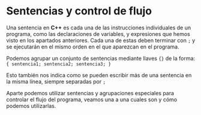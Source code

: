 Sentencias y control de flujo
====

Una sentencia en **C++** es cada una de las instrucciones individuales de un programa, como las declaraciones de variables, y expresiones que hemos visto en los apartados anteriores. Cada una de estas deben terminar con `;` y se ejecutarán en el mismo orden en el que aparezcan en el programa.

Podemos agrupar un conjunto de sentencias mediante llaves `{}` de la forma:
`{ sentencia1; sentencia2; sentencia3; }`

Esto también nos indica como se pueden escribir más de una sentencia en la misma línea, siempre separadas por `;`

Aparte podemos utilizar sentencias y agrupaciones especiales para controlar el flujo del programa, veamos una a una cuales son y cómo podemos utilizarlas.